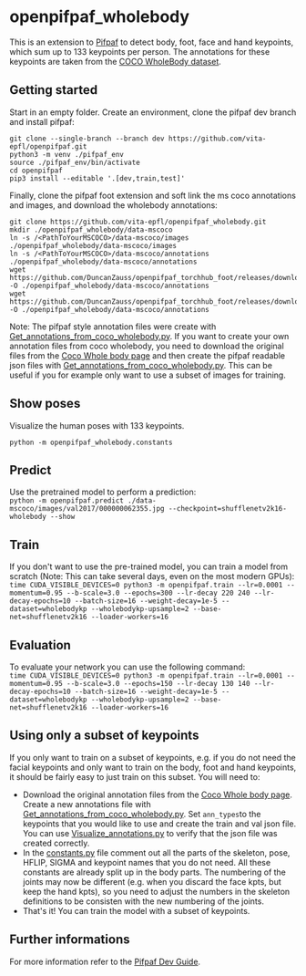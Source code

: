 # openpifpaf_wholebody
This is an extension to [Pifpaf](https://github.com/vita-epfl/openpifpaf) to detect body, foot, face and hand keypoints, which sum up to 133 keypoints per person. The annotations for these keypoints are taken from the [COCO WholeBody dataset](https://github.com/jin-s13/COCO-WholeBody).

## Getting started
Start in an empty folder. Create an environment, clone the pifpaf dev branch and install pifpaf:
```
git clone --single-branch --branch dev https://github.com/vita-epfl/openpifpaf.git
python3 -m venv ./pifpaf_env
source ./pifpaf_env/bin/activate 
cd openpifpaf
pip3 install --editable '.[dev,train,test]'
```
Finally, clone the pifpaf foot extension and soft link the ms coco annotations and images, and download the wholebody annotations:
```
git clone https://github.com/vita-epfl/openpifpaf_wholebody.git
mkdir ./openpifpaf_wholebody/data-mscoco
ln -s /<PathToYourMSCOCO>/data-mscoco/images ./openpifpaf_wholebody/data-mscoco/images
ln -s /<PathToYourMSCOCO>/data-mscoco/annotations ./openpifpaf_wholebody/data-mscoco/annotations
wget https://github.com/DuncanZauss/openpifpaf_torchhub_foot/releases/download/v0.1.0/person_keypoints_train2017_wholebody_pifpaf_style.json -O ./openpifpaf_wholebody/data-mscoco/annotations
wget https://github.com/DuncanZauss/openpifpaf_torchhub_foot/releases/download/v0.1.0/person_keypoints_val2017_wholebody_pifpaf_style.json -O ./openpifpaf_wholebody/data-mscoco/annotations
```
Note: The pifpaf style annotation files were create with [Get_annotations_from_coco_wholebody.py](/Helper_scripts/Get_annotations_from_coco_wholebody.py). If you want to create your own annotation files from coco wholebody, you need to download the original files from the [Coco Whole body page](https://github.com/jin-s13/COCO-WholeBody#download) and then create the pifpaf readable json files with [Get_annotations_from_coco_wholebody.py](/Helper_scripts/Get_annotations_from_coco_wholebody.py). This can be useful if you for example only want to use a subset of images for training.

## Show poses
Visualize the human poses with 133 keypoints.
```
python -m openpifpaf_wholebody.constants
```

## Predict
Use the pretrained model to perform a prediction:<br/>
`python -m openpifpaf.predict ./data-mscoco/images/val2017/000000062355.jpg --checkpoint=shufflenetv2k16-wholebody --show`

## Train
If you don't want to use the pre-trained model, you can train a model from scratch (Note: This can take several days, even on the most modern GPUs):<br/>
`time CUDA_VISIBLE_DEVICES=0 python3 -m openpifpaf.train --lr=0.0001 --momentum=0.95 --b-scale=3.0 --epochs=300 --lr-decay 220 240 --lr-decay-epochs=10 --batch-size=16 --weight-decay=1e-5 --dataset=wholebodykp --wholebodykp-upsample=2 --base-net=shufflenetv2k16 --loader-workers=16`

## Evaluation
To evaluate your network you can use the following command:<br/>
`time CUDA_VISIBLE_DEVICES=0 python3 -m openpifpaf.train --lr=0.0001 --momentum=0.95 --b-scale=3.0 --epochs=150 --lr-decay 130 140 --lr-decay-epochs=10 --batch-size=16 --weight-decay=1e-5 --dataset=wholebodykp --wholebodykp-upsample=2 --base-net=shufflenetv2k16 --loader-workers=16`

## Using only a subset of keypoints
If you only want to train on a subset of keypoints, e.g. if you do not need the facial keypoints and only want to train on the body, foot and hand keypoints, it should be fairly easy to just train on this subset. You will need to:
- Download the original annotation files from the [Coco Whole body page](https://github.com/jin-s13/COCO-WholeBody#download). Create a new annotations file with [Get_annotations_from_coco_wholebody.py](/Helper_scripts/Get_annotations_from_coco_wholebody.py). Set `ann_types`to the keypoints that you would like to use and create the train and val json file. You can use [Visualize_annotations.py](/Helper_scripts/Visualize_annotations.py.py) to verify that the json file was created correctly.
- In the [constants.py](/openpifpaf_wholebody/constants.py) file comment out all the parts of the skeleton, pose, HFLIP, SIGMA and keypoint names that you do not need. All these constants are already split up in the body parts. The numbering of the joints may now be different (e.g. when you discard the face kpts, but keep the hand kpts), so you need to adjust the numbers in the skeleton definitions to be consisten with the new numbering of the joints.
- That's it! You can train the model with a subset of keypoints.

## Further informations
For more information refer to the [Pifpaf Dev Guide](https://vita-epfl.github.io/openpifpaf/dev/intro.html).
